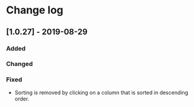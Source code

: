 # Change log


## [1.0.27] - 2019-08-29

### Added

### Changed

### Fixed

- Sorting is removed by clicking on a column that is sorted in descending order.
